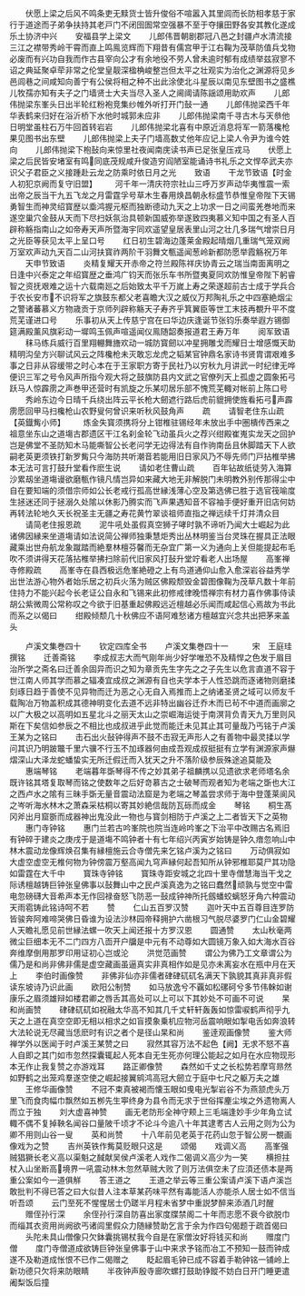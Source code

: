 <!-- { "loadSidebar": true } -->
　　伏愿上梁之后风不鸣条吏无黩货士皆升俊俗不喧嚣入其里闾而长防相孝慈于家行于道途而子弟争扶持其老戸门不闭囹圄常空强暴不至于夺攘田野各安其教化遂成乐土协济中兴
　　安福县学上梁文
　　儿郎伟晋朝剧郡冠八邑之封疆卢水清流接三江之襟带秀岭干霄而直上鸣鳯览辉而下翔昔有儒宫甲于江右鞠为茂草防值兵戈物必废而有兴功自我而作古县宰向公才有余地役不劳人曾未逾时郁有成绩举兹寂寥不诏之典延聚卓荦非常之伦堂皇靓深楹桷峻整岂但太平之壮观实为治化之渊源将见乡邑闾巷之间咸知向善宁有公侯将相之种不出此涂使北斗星辰以南见东壁图书之盛樵儿牧孺亦知有夫子之门墙贤士大夫当尽入圣人之阃阈请陈謡颂用助欢声
　　儿郎伟抛梁东峯头日出半轮红粉袍竞集纱帷外听打开门鼔一通
　　儿郎伟抛梁西千年华表鹤来归好在浴沂桥下水他时城郭未应非
　　儿郎伟抛梁南千寻古木与天叅他日明堂虽柱石万牛回首转岩岩
　　儿郎伟抛梁北喜有中原近消息将军一箭落欃枪果见图书出东壁
　　儿郎伟抛梁上夫子门墙高数丈他年应记上梁人令尹为谁今姓向
　　儿郎伟抛梁下枹鼔向来惊里社夜闻南庑读书声已足张皇压戎马
　　伏愿上梁之后民皆安堵室有鸣同底茂规咸升俊造穷阎陋室能诵诗书礼乐之文悍卒武夫亦识父子君臣之义接踵赴云龙之防乘时依日月之光
　　致语
　　干龙节致语【时金人初犯京阙而复守旧盟】
　　河千年一清庆符宗社山三呼万岁声动华夷惟震一索出帝之辰当干九五飞龙之月雷霆孚号草木生春用焕昌朝永标盛节恭惟皇帝陛下天锡勇智生而神灵绍寳歴以埀鸿握元枢而独断德动九天之上功求一日之间蛮羌巻地而来遂空巢穴金鼓从天而下尽扫妖氛治具顿新国威弥举遂致四夷慕义知中国之有圣人百辟称觞指南山之如帝寿天声所暨海宇同欢遥望皇居表里山河之壮几多瑞气增崇日月之光臣等获见太平上呈口号
　　红日初生碧海边蓬莱金殿起晴烟几重瑞气笼双阙万室欢声动九天百二山河扶寳祚两阶干羽舞文甎遥闻葱岭新都防愿举霞觞祝万年
　　天申节致语
　　炎精复耀天开赤帝之符兰殿陈祥庆协青云之瑞当南面离明之日逢中兴泰定之年绍寳歴之垂鸿广钧天而张乐车书所暨夷夏同欢防惟皇帝陛下躬睿智之资抚艰难之运十六载南廵之后始致太平千万嵗上寿之荣遂超前古士成于学兵合于农长安市不识将军之旗鼓东都父老喜瞻大汉之威仪万邦陶礼乐之中四塞絶烟尘之警诸蕃慕义方物歳贡于京师列辟称觞天子寿齐乎箕翼臣等世工末技再覩升平不度荒芜谨进口号
　　乐事初从天上传慈宁宫在曰华边庆逢诞节张钧乐奏举遐方锡御筵满殿薰风旗彩动一墀鸣玉佩声喧遥闻仪鳯随韶奏报道君王寿万年
　　阅军致语
　　秣马练兵威行百里翔輣舞旝欢动一城防寳劒以冲星拥雕戈而耀日士增感慨天助精明沟垒方兴聊试风云之阵欃枪未灭敢忘龙虎之韬某官钟鼎名家诗书贤胄谓艰难多事之日非从容缓带之时心本在于王家职方寄于民社乃以穷秋九月讲武一时纪律无哗便识三军之号令风声所指今观大将之鼓旗防县内文武之官僚列天上孤虚之圆象拓弓跃马人惊霹雳之声巻甲还营时有凯旋之乐某叨居乐部不愧荒芜輙对帐前上陈口号
　　秀岭东边今日晴千兵绕出阵云平长枪大劒遮行路后虎前貔拥使旌看拓弓声霹雳愿回甲马扫欃枪山农野叟何曾识来听秋风鼓角声
　　疏
　　请智老住东山疏【英鐡觜小师】
　　炼金失寳须携将分上钳椎驻锡经年未放出手中圏樻传西来之祖意坐东山之道塲古郡遗区干江名刹金轮飞动虽兵火之荐兴绀殿崔嵬实龙天之回护岂是佛堂不圣防知木马能嘶智公长老问学无边得法有自作驹南岳且休脚踏天下人欲嗣老英更须铁打新罗觜只今海防共听潮音若能用旧日家风乃不辱先师门戸拈椎举拂本无法可言打鼓升堂看作麽生说
　　请如老住曹山疏
　　百年钻故纸徒劳入海算沙累刼坐道塲谩欲磨甎作镜凡情岂异如来藏大地无非解脱门未明教外别传那得尘中自在要知端的须借宗师如公长老戒行孤高世縁浅薄心空及第选佛已胜于选官筏喻度生拯迷还同于拯溺久处隂以休影乃腾实而飞声果遇知音不容袖手便好重开旧店何妨再转法轮地久天长祝圣主无疆之寿花黄竹翠谈祖师直指之禅远续千灯并清众目
　　请简老住报恩疏
　　泥牛吼处虽假真空狮子哮时孰不谛听乃闻大士崛起为此诸佛因縁来坐道塲请如法说简公禅师独秉慧炬秀出丛林明鉴当台灵珠在握具正法眼藏乘出世舟航龙象蹴踏而絶羣林檀芬馨而无杂宜广第一义为通向上关但能提起布毛吹不须讲得天花落拈椎举拂扫除前代旧家风打鼔升堂竚看老人出场屋
　　高峯禅寺修殿疏
　　高峯寺在县西极远危峯絶磴之上有鸟道通仰山愈入愈深岩谷益秀学出世法游心物外者始乐居之初兵火荡为贼区佛殿颓毁金碧图像鞠为茂草凡数十年前住持力不能兴起今长老证公自永和飞锡来此初修戒律晚悟禅宗有材力喜作佛事侍读胡公紫微周公常称叹之今欲于旧基重起佛殿远近檀越必乐闻而咸起信心焉故为书此而系之以偈曰
　　绀殿倾颓几十秋佛应不语阿难愁诸方檀越宜兴念共出把茅来盖头








　　卢溪文集巻四十
　　钦定四库全书
　　卢溪文集巻四十一　　　宋　王庭珪　撰铭
　　迁善斋铭
　　李成叔志大而气刚年尚少好学唯恐不及精悍之色发于眉目治所学之斋名曰迁善余固异而识之知为章贡先生字先之之子先生以危言直道不容于世江南人师其学而慕之辐凑宜成叔之渊源有自也夫学本于人性恐跳而逐诸物则磨揉刻琢日趋于善使不见异物而迁为恶之心无自入焉推而上之纳诸圣贤之域可以师友千载陶冶万物盖积成其德神明变化去道不远非特出幽谷迁乔木而已茍不中道而画廓之以广大极之以高明如五星北斗之丽天太山之崇崛海运徙于南溟背负青天九万里则风斯在下矣信如参辰之不相比也成叔进乎此觉而能迁未见其止其可量哉乃丐铭于卢溪王某为之铭曰
　　击石出火鼔钟得声不鼓不击寂无声形人之有善物中最灵揉以学问其识乃明跛鼈千里六骥不行玉不加琢器何由成吾观成叔挺挺有立学有渊源家声爀熠深山大泽龙蛇蟠蛰实无所迁假迁而入犹天之升不落阶级参辰殊途追莫能及
　　惠端琴铭
　　老端暮年斲琴得不传之妙其弟子祖麟携以见遗欲求老师塔名余既许铭其塔复取琴而铭之使数年之后好竒慕古之士破琴而观者知为老端之斲也大江之西卢水之隂有三昧手斲无量音震动法窟是为老端之琴盖尝求师于海中登蓬莱阆风之岑听海水林木之萧森采枯桐以寄其妙絶信哉防瓦砾而成金
　　琴铭
　　桐生髙冈斧出月窟斵而成器神出鬼没此一物也与寳剑相防于卢溪之上二者皆天下之英物
　　惠门寺钟铭
　　惠门兰若古吟峯院也院当连岭吟峯之下治平中改赐古名焉旧有钟碎于建炎之庚戌于是道塲不鸣钟者十有七年绍兴丙寅岁始铸是钟久瘖忽响山中林木震动龙像辉焕召集有縁檀施云合寺僧先来乞铭卢溪为之铭曰
　　万动俱寂如大虚空虚空无椎何物为钟傍震万壑高闻九穹声縁何起吾知所从钟邪椎耶莫尸其功隐如雷霆在大千中
　　寳珠寺钟铭
　　寳珠寺距安城之北四十里寺僧慧海当干戈之际诱檀越铸巨钟张皇佛事以鼔舞山中之民卢溪真逸为之铭曰蠢然顽孰与觉空中雷电忽磅礴大音希声本无作回禄奋怒飞防恶一鼔成钟神所托劔蟠蛟螭怒牙角六种震动天雨雹铸此铭诗呵不若
　　赞
　　仁山五百罗汉赞
　　迦叶天中五百尊目连罗防皆骏奔阿难啼哭佛日昏谁为设法沙林园帝释拥护六凿根习气脱尽婆罗门仁山金碧耀人天瞻礼愿见前世縁法螺一吹天上闻还报十方罗汉恩
　　圆通赞
　　太山秋毫两微尘巨细本无不二门四方八靣开户牖是中元有不动尊如大圆镜万象入如大海水百谷奔维摩倒用那罗印用证初心岂或沦
　　洪觉范画赞
　　谓公为佛乃工文章谓公为儒乃是和尚非佛非儒是虚空藏画虽逼真实非真相作如是见亦未离妄水在瓶中月在天上
　　李伯时画像赞
　　非佛非仙亦非儒者硉硉矹矹名满天下孰貌其真非真非假读东坡诗乃识此画
　　欧阳公制赞
　　如马放逸兮不覊如松磥砢兮多节伟榦如谢康乐之眉须雄辩如楼君卿之唇舌其高处可以上可以下其妙处不可画不可说
　　杲和尚画赞
　　硉硉矹矹如祝融太华高不知其几千丈轩轩轰轰如惊雷唳鹤声彻乎九天之上道在真空空即无相以相求之如盲摸象乗机应物河岳震响眼如掣电舌如奔浪转大法轮说无尽藏当恁麽时有识之者个是径山杲和尚
　　鉴逹观画像赞
　　鉴大师禅学外以医闻于时卢溪王某赞之曰
　　寂然其容万法不起色【阙】无求不怒不喜人自即之其门如市忽然探囊辄起人死本自无生死亦何理公能起之如月在水应物现形本无作止我复赞之亦游戏耳
　　路正卿像赞
　　森然如千丈之长松势若摩穹昻然如野鹤之出笼鸡羣遂空使之崛起接翼鹓鸿高冠大劒立于庭中七尺之躯万夫之雄
　　王修华画像赞
　　不冠不束真被褐而懐玉眼如曵电光掣岩谷不为燕颔虎头万里飞而食肉幅巾飘然如五栁先生寕终身为县令而无求于世俗挥麈尘埃之外遗物离人而立于独
　　刘大虚喜神赞
　　画无老防形全神守颊上三毛端逢妙手少年角立试輙不偶不复掉鞅名闻谷口量陂千顷才不论斗今逾八十年其逮耉古人云用之则为公为卿不用则山谷一叟
　　英和尚赞
　　十八年前见老英于花药山忽于智公房一覩画像戏为之赞
　　吉州英铁作觜莫贬眼只这是
　　颂偈
　　戏调义高
　　高峯强贼猖獗长老义高以渠魁之馘献吴侯卢溪老人戏作二偈调义高少为一笑
　　横担拄杖入山坐断高境界一吼震动林木忽然草贼大败了则万法俱空未了应湏还债本是两重公案如今一道俱觧
　　答王道之
　　王道之举云等三重公案请卢溪下语卢溪岂敢批判不得已答之曰大似昔人注本草某药味平然有毒能活人亦能杀人居士如不信当听吾颂
　　云门至死不惺惺居士仍蹉半月程未省梦中重説梦醉来添酒几时醒
　　赠侄孙行深
　　余侄孙行深自防喜出家度牒禁阁二十年而志愿不衰今欲脱巾而缁其衣资用尚阙欲丐诸闾里假众力随縁赞助乞言于余为作四句偈题于疏首偈曰
　　头陀未具山僧像只欠鉢囊挑锡杖我今自是在家僧汝好将钱买和尚
　　赠度门僧
　　度门寺僧道成欲铸巨钟张皇佛事于山中来求予铭而冶工不预知一鼓而钟成遂不及勒道成怅恨不已作二偈赠之
　　眨起眉毛钟已成不容着手勒钟铭一铺岭上新功德只欠将来防眼睛
　　半夜钟声殷寺廊吹螺打鼓助铮鏦不妨白日开门睡更遣阇梨饭后撞
